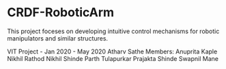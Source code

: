 # CRDF-RoboticArm
This project foceses on developing intuitive control mechanisms for robotic manipulators and similar structures. 


VIT Project - Jan 2020 - May 2020
Atharv Sathe
Members: 
Anuprita Kaple
Nikhil Rathod
Nikhil Shinde
Parth Tulapurkar
Prajakta Shinde
Swapnil Mane


